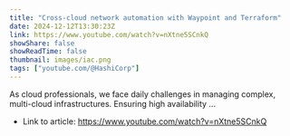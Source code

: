 ```yaml
---
title: "Cross-cloud network automation with Waypoint and Terraform"
date: 2024-12-12T13:30:23Z
link: https://www.youtube.com/watch?v=nXtne5SCnkQ
showShare: false
showReadTime: false
thumbnail: images/iac.png
tags: ["youtube.com/@HashiCorp"]
---
```

As cloud professionals, we face daily challenges in managing complex, multi-cloud infrastructures. Ensuring high availability ...

- Link to article: https://www.youtube.com/watch?v=nXtne5SCnkQ